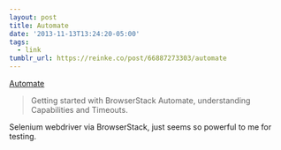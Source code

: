 ```yaml
---
layout: post
title: Automate
date: '2013-11-13T13:24:20-05:00'
tags:
  - link
tumblr_url: https://reinke.co/post/66887273303/automate
---
```

[Automate](http://www.browserstack.com/automate/getting-started)  

> Getting started with BrowserStack Automate, understanding Capabilities and Timeouts.

Selenium webdriver via BrowserStack, just seems so powerful to me for testing.

